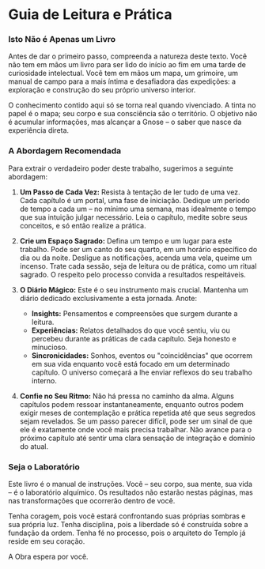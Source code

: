 # Guia de Leitura e Prática

### Isto Não é Apenas um Livro

Antes de dar o primeiro passo, compreenda a natureza deste texto. Você não tem em mãos um livro para ser lido do início ao fim em uma tarde de curiosidade intelectual. Você tem em mãos um mapa, um grimoire, um manual de campo para a mais íntima e desafiadora das expedições: a exploração e construção do seu próprio universo interior.

O conhecimento contido aqui só se torna real quando vivenciado. A tinta no papel é o mapa; seu corpo e sua consciência são o território. O objetivo não é acumular informações, mas alcançar a Gnose – o saber que nasce da experiência direta.

### A Abordagem Recomendada

Para extrair o verdadeiro poder deste trabalho, sugerimos a seguinte abordagem:

1.  **Um Passo de Cada Vez:** Resista à tentação de ler tudo de uma vez. Cada capítulo é um portal, uma fase de iniciação. Dedique um período de tempo a cada um – no mínimo uma semana, mas idealmente o tempo que sua intuição julgar necessário. Leia o capítulo, medite sobre seus conceitos, e só então realize a prática.

2.  **Crie um Espaço Sagrado:** Defina um tempo e um lugar para este trabalho. Pode ser um canto do seu quarto, em um horário específico do dia ou da noite. Desligue as notificações, acenda uma vela, queime um incenso. Trate cada sessão, seja de leitura ou de prática, como um ritual sagrado. O respeito pelo processo convida a resultados respeitáveis.

3.  **O Diário Mágico:** Este é o seu instrumento mais crucial. Mantenha um diário dedicado exclusivamente a esta jornada. Anote:
    * **Insights:** Pensamentos e compreensões que surgem durante a leitura.
    * **Experiências:** Relatos detalhados do que você sentiu, viu ou percebeu durante as práticas de cada capítulo. Seja honesto e minucioso.
    * **Sincronicidades:** Sonhos, eventos ou "coincidências" que ocorrem em sua vida enquanto você está focado em um determinado capítulo. O universo começará a lhe enviar reflexos do seu trabalho interno.

4.  **Confie no Seu Ritmo:** Não há pressa no caminho da alma. Alguns capítulos podem ressoar instantaneamente, enquanto outros podem exigir meses de contemplação e prática repetida até que seus segredos sejam revelados. Se um passo parecer difícil, pode ser um sinal de que ele é exatamente onde você mais precisa trabalhar. Não avance para o próximo capítulo até sentir uma clara sensação de integração e domínio do atual.

### Seja o Laboratório

Este livro é o manual de instruções. Você – seu corpo, sua mente, sua vida – é o laboratório alquímico. Os resultados não estarão nestas páginas, mas nas transformações que ocorrerão dentro de você.

Tenha coragem, pois você estará confrontando suas próprias sombras e sua própria luz. Tenha disciplina, pois a liberdade só é construída sobre a fundação da ordem. Tenha fé no processo, pois o arquiteto do Templo já reside em seu coração.

A Obra espera por você.

